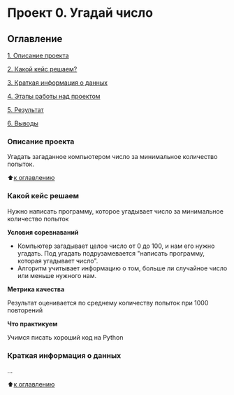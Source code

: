 # Проект 0. Угадай число

## Оглавление
[1. Описание проекта](https://github.com/Ter4ik/DS/tree/main/PROJECT/Project_0/README.md#Описание-проекта)

[2. Какой кейс решаем?](https://github.com/Ter4ik/DS/tree/main/PROJECT/Project_0/README.md#Какой-кейс-решаем)

[3. Краткая информация о данных](https://github.com/Ter4ik/DS/tree/main/PROJECT/Project_0/README.md#Краткая-информация-о-данных)

[4. Этапы работы над проектом](https://github.com/Ter4ik/DS/tree/main/PROJECT/Project_0/README.md#Этапы-работы-над-проектом)

[5. Результат](https://github.com/Ter4ik/DS/tree/main/PROJECT/Project_0/README.md#Результат)

[6. Выводы](https://github.com/Ter4ik/DS/tree/main/PROJECT/Project_0/README.md#Выводы)

### Описание проекта
Угадать загаданное компьютером число за минимальное количество попыток.

:arrow_up:[к оглавлению](https://github.com/Ter4ik/DS/tree/main/PROJECT/Project_0/README.md#Оглавление)

### Какой кейс решаем
Нужно написать программу, которое угадывает число за минимальное количество попыток

**Условия соревнаваний**
- Компьютер загадывает целое число от 0 до 100,  и нам его нужно угадать. Под угадать подрузамевается "написать программу, которая угадывает число".
- Алгоритм учитывает информацию о том, больше ли случайное число или меньше нужного нам.

**Метрика качества**

Результат оценивается по среднему количеству попыток при 1000 повторений

**Что практикуем**

Учимся писать хороший код на Python

### Краткая информация о данных
...

:arrow_up:[к оглавлению](https://github.com/Ter4ik/DS/tree/main/PROJECT/Project_0/README.md#Оглавление)

